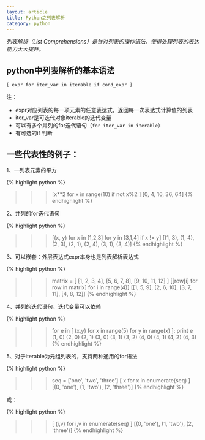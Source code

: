 ```yaml
---
layout: article
title: Python之列表解析
category: python
---
```

*列表解析（List Comprehensions）是针对列表的操作语法，使得处理列表的表达能力大大提升。*
 
## python中列表解析的基本语法

`[ expr for iter_var in iterable if cond_expr ]`
 
注：

- expr对应列表的每一项元素的任意表达式，返回每一次表达式计算值的列表
- iter_var是可迭代对象iterable的迭代变量
- 可以有多个并列的for迭代语句（`for iter_var in iterable`）
- 有可选的if 判断
 

## 一些代表性的例子：
 
1、一列表元素的平方

{% highlight python %}
>>> [x**2 for x in range(10) if not x%2 ]
[0, 4, 16, 36, 64]
{% endhighlight %}
 
2、并列的for迭代语句

{% highlight python %}
>>> [(x, y) for x in [1,2,3] for y in [3,1,4] if x != y]
[(1, 3), (1, 4), (2, 3), (2, 1), (2, 4), (3, 1), (3, 4)]
{% endhighlight %}


3、可以嵌套：外层表达式expr本身也是列表解析表达式

{% highlight python %}
>>> matrix = [ [1, 2, 3, 4], [5, 6, 7, 8], [9, 10, 11, 12] ]
>>> [[row[i] for row in matrix] for i in range(4)]
[[1, 5, 9], [2, 6, 10], [3, 7, 11], [4, 8, 12]]
{% endhighlight %}
 
4、并列的迭代语句，迭代变量可以依赖

{% highlight python %}
>>> for e in [ (x,y) for x in range(5) for y in range(x) ]:
        print e
(1, 0)
(2, 0)
(2, 1)
(3, 0)
(3, 1)
(3, 2)
(4, 0)
(4, 1)
(4, 2)
(4, 3)
{% endhighlight %}

5、对于iterable为元组列表的，支持两种通用的for语法

{% highlight python %}
>>> seq = ['one', 'two', 'three']
>>> [ x for x in enumerate(seq) ]
[(0, 'one'), (1, 'two'), (2, 'three')]
{% endhighlight %}

或：

{% highlight python %}
>>> [ (i,v) for i,v in enumerate(seq) ]
[(0, 'one'), (1, 'two'), (2, 'three')]
{% endhighlight %}